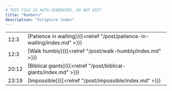 ```yaml
---
# THIS FILE IS AUTO-GENERATED, DO NOT EDIT
title: "Numbers"
description: "Scripture index"
---
```


|  |  |
| --- | --- |
| 12:3 | [Patience in waiting]({{<relref "/post/patience-in-waiting/index.md" >}}) |
| 12:3 | [Walk humbly]({{<relref "/post/walk-humbly/index.md" >}}) |
| 20:12 | [Biblical giants]({{<relref "/post/biblical-giants/index.md" >}}) |
| 23:19 | [Impossible]({{<relref "/post/impossible/index.md" >}}) |
